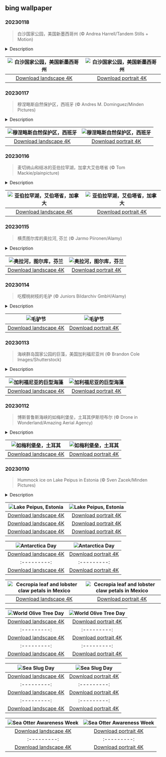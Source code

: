 ## bing wallpaper

### 20230118

> 白沙国家公园，美国新墨西哥州 (© Andrea Harrell/Tandem Stills + Motion)

<details>
<summary>Description</summary>

> 今天的照片是否让你感觉到一丝寒冷？其实这不是雪，而是地球上最大的石膏沙漠。这是位于新墨西哥州的白沙国家公园，在过去的1.2万年里，周围的山脉产生了约45亿吨雪白的石膏沙。这里最初于1933年1月18日被指定为白沙国家纪念地，然后在2019年正式成为白沙国家公园。如今，这座国家公园里生活着成千上万的物种，其中许多物种已经逐渐进化出了白色，以便更好融入环境。
> 
> 
> 
> 

</details>

| ![白沙国家公园，美国新墨西哥州](https://cn.bing.com/th?id=OHR.WhiteSands_ZH-CN6500188005_UHD.jpg&pid=hp&w=400&h=224&rs=1&c=4) | ![白沙国家公园，美国新墨西哥州](https://cn.bing.com/th?id=OHR.WhiteSands_ZH-CN6500188005_1080x1920.jpg&pid=hp&w=155&h=315&rs=1&c=4) |
|:---------:|:---------:|
| [Download landscape 4K](https://cn.bing.com/th?id=OHR.WhiteSands_ZH-CN6500188005_UHD.jpg) | [Download portrait 4K](https://cn.bing.com/th?id=OHR.WhiteSands_ZH-CN6500188005_1080x1920.jpg) |

### 20230117

> 穆涅略斯自然保护区，西班牙 (© Andres M. Dominguez/Minden Pictures)

<details>
<summary>Description</summary>

> 穆涅略斯自然保护区有西班牙保护最好的栎树森林之一。栎树也被称作普通橡树、欧洲橡木或英国橡树。除橡树外，这片面积13560英亩的保护区内还有无梗花栎。
> 
> 20世纪70年代起，穆涅略斯自然保护区便禁止伐木和打猎。如今，这里被联合国教科文组织列为生物圈保护区，进入其中的人数都被严格控制。保护区内设有游客中心，大多数游客最远也就能被允许走到这里。因此今天的这张照片，可以说非常珍贵。
> 
> 

</details>

| ![穆涅略斯自然保护区，西班牙](https://cn.bing.com/th?id=OHR.SessileOaks_ZH-CN6385464274_UHD.jpg&pid=hp&w=400&h=224&rs=1&c=4) | ![穆涅略斯自然保护区，西班牙](https://cn.bing.com/th?id=OHR.SessileOaks_ZH-CN6385464274_1080x1920.jpg&pid=hp&w=155&h=315&rs=1&c=4) |
|:---------:|:---------:|
| [Download landscape 4K](https://cn.bing.com/th?id=OHR.SessileOaks_ZH-CN6385464274_UHD.jpg) | [Download portrait 4K](https://cn.bing.com/th?id=OHR.SessileOaks_ZH-CN6385464274_1080x1920.jpg) |

### 20230116

> 麦切纳山和结冰的亚伯拉罕湖，加拿大艾伯塔省 (© Tom Mackie/plainpicture)

<details>
<summary>Description</summary>

> 冬天冰冻的亚伯拉罕湖虽然美丽，其下却暗藏杀机：湖底的沼气被困在冻结的湖面下，形成了这些清晰可见的小气泡。这些自然形成的美景令摄影师趋势若骛。
> 
> 
> 
> 

</details>

| ![亚伯拉罕湖，艾伯塔省，加拿大](https://cn.bing.com/th?id=OHR.FrozenBubblesAlberta_ZH-CN6154214678_UHD.jpg&pid=hp&w=400&h=224&rs=1&c=4) | ![亚伯拉罕湖，艾伯塔省，加拿大](https://cn.bing.com/th?id=OHR.FrozenBubblesAlberta_ZH-CN6154214678_1080x1920.jpg&pid=hp&w=155&h=315&rs=1&c=4) |
|:---------:|:---------:|
| [Download landscape 4K](https://cn.bing.com/th?id=OHR.FrozenBubblesAlberta_ZH-CN6154214678_UHD.jpg) | [Download portrait 4K](https://cn.bing.com/th?id=OHR.FrozenBubblesAlberta_ZH-CN6154214678_1080x1920.jpg) |

### 20230115

> 横贯图尔库的奥拉河, 芬兰 (© Jarmo Piironen/Alamy)

<details>
<summary>Description</summary>

> 图尔库大教堂矗立在奥拉河口附近的霜冻森林之上。这座大教堂最初是在13世纪晚期用木头建造的，并在14世纪和15世纪使用石头作为主要建筑材料进行了扩建。事实证明这是明智的选择，因为1827年的图尔库大火灾吞噬了这座城市的大部分地区，也对大教堂造成严重损坏。数年后，这座教堂再次迎来了重建。
> 
> 
> 
> 

</details>

| ![奥拉河，图尔库，芬兰](https://cn.bing.com/th?id=OHR.Turku_ZH-CN6008877545_UHD.jpg&pid=hp&w=400&h=224&rs=1&c=4) | ![奥拉河，图尔库，芬兰](https://cn.bing.com/th?id=OHR.Turku_ZH-CN6008877545_1080x1920.jpg&pid=hp&w=155&h=315&rs=1&c=4) |
|:---------:|:---------:|
| [Download landscape 4K](https://cn.bing.com/th?id=OHR.Turku_ZH-CN6008877545_UHD.jpg) | [Download portrait 4K](https://cn.bing.com/th?id=OHR.Turku_ZH-CN6008877545_1080x1920.jpg) |

### 20230114

> 吃樱桃树枝的毛驴 (© Juniors Bildarchiv GmbH/Alamy)

<details>
<summary>Description</summary>

> 照片里这头正在吃樱桃树叶的毛驴可能不知道：今天曾是它们的节日。不过，我们认为任何一天都是赞美驴子的好日子。驴子已经为人类背负重担超过7000年，所以让我们给它们一些关爱吧。如今，全世界有4000多万头驴仍在负重前行，仅仅中国就有1100万头。
> 
> 中世纪的基督徒把1月14日作为毛驴节，以此铭记毛驴在圣经故事当中的重要作用：约瑟夫带着圣母玛利亚及新生的小耶稣进入埃及时，玛利亚就是抱着小耶稣骑着驴。但这个节日到15世纪就不再流行了。
> 
> 

</details>

| ![毛驴节](https://cn.bing.com/th?id=OHR.DonkeyFeast_ZH-CN5880627132_UHD.jpg&pid=hp&w=400&h=224&rs=1&c=4) | ![毛驴节](https://cn.bing.com/th?id=OHR.DonkeyFeast_ZH-CN5880627132_1080x1920.jpg&pid=hp&w=155&h=315&rs=1&c=4) |
|:---------:|:---------:|
| [Download landscape 4K](https://cn.bing.com/th?id=OHR.DonkeyFeast_ZH-CN5880627132_UHD.jpg) | [Download portrait 4K](https://cn.bing.com/th?id=OHR.DonkeyFeast_ZH-CN5880627132_1080x1920.jpg) |

### 20230113

> 海峡群岛国家公园的巨藻，美国加利福尼亚州 (© Brandon Cole Images/Shutterstock)

<details>
<summary>Description</summary>

> 北美太平洋沿岸，高达100英尺的巨型海藻群为大量的鱼类、无脊椎动物和海洋哺乳动物提供了栖息地，就像今天照片里位于加利福尼亚海峡群岛的这片海藻一样。巨型海藻，准确地说是一种褐藻，是所有海藻中最大、生长最快的之一。它每天能生长两英尺！你在这张图片中看到像豆荚一样的气囊有助于海藻漂浮。正如亚马孙雨林的树木一样，海洋中的海藻群对海洋生物和海洋健康至关重要。
> 
> 
> 
> 

</details>

| ![加利福尼亚的巨型海藻](https://cn.bing.com/th?id=OHR.Pneumatocysts_ZH-CN5721988566_UHD.jpg&pid=hp&w=400&h=224&rs=1&c=4) | ![加利福尼亚的巨型海藻](https://cn.bing.com/th?id=OHR.Pneumatocysts_ZH-CN5721988566_1080x1920.jpg&pid=hp&w=155&h=315&rs=1&c=4) |
|:---------:|:---------:|
| [Download landscape 4K](https://cn.bing.com/th?id=OHR.Pneumatocysts_ZH-CN5721988566_UHD.jpg) | [Download portrait 4K](https://cn.bing.com/th?id=OHR.Pneumatocysts_ZH-CN5721988566_1080x1920.jpg) |

### 20230112

> 博斯普鲁斯海峡的如梅利堡垒，土耳其伊斯坦布尔 (© Drone in Wonderland/Amazing Aerial Agency)

<details>
<summary>Description</summary>

> 土耳其是一个温暖的地中海国家，偶尔也会下雪。而今天照片里伊斯坦布尔的冬日雪景，则让如梅利堡垒的轮廓更加清晰可见。梅利堡垒是15世纪由奥斯曼帝国苏丹建造的，目的是为了掌握博斯普鲁斯海峡的海上交通。博斯普鲁斯海峡连接马尔马拉海和黑海，将伊斯坦布尔分为“欧洲一侧”和“亚洲一侧”。如今，这座堡垒不再用于向船只开火，而是用作博物馆和音乐会场地。几百年来，尽管这里已经变了很多，但这里美丽的风景依然如旧。
> 
> 
> 
> 

</details>

| ![如梅利堡垒，土耳其](https://cn.bing.com/th?id=OHR.RumeliHisari_ZH-CN0185820275_UHD.jpg&pid=hp&w=400&h=224&rs=1&c=4) | ![如梅利堡垒，土耳其](https://cn.bing.com/th?id=OHR.RumeliHisari_ZH-CN0185820275_1080x1920.jpg&pid=hp&w=155&h=315&rs=1&c=4) |
|:---------:|:---------:|
| [Download landscape 4K](https://cn.bing.com/th?id=OHR.RumeliHisari_ZH-CN0185820275_UHD.jpg) | [Download portrait 4K](https://cn.bing.com/th?id=OHR.RumeliHisari_ZH-CN0185820275_1080x1920.jpg) |?id=OHR.Umschreibung_EN-US4693850900_UHD.jpg) | [Download portrait 4K](https://cn.bing.com/th?id=OHR.Umschreibung_EN-US4693850900_1080x1920.jpg) |

### 20230110

> Hummock ice on Lake Peipus in Estonia (© Sven Zacek/Minden Pictures)

<details>
<summary>Description</summary>

> Lake Peipus, the fifth-largest lake in Europe, dates back hundreds of millions of years to the Paleozoic Era and is known for its sand dunes, which can 'sing' when the wind blows just right. In the winter the frozen lake surface may feature ice hummocks, as seen in this image. The hummocks are caused by slow, uneven pressure in the ice pack.
> 
> 
> 
> 

</details>

| ![Lake Peipus, Estonia](https://cn.bing.com/th?id=OHR.HummockIce_EN-US4606231645_UHD.jpg&pid=hp&w=400&h=224&rs=1&c=4) | ![Lake Peipus, Estonia](https://cn.bing.com/th?id=OHR.HummockIce_EN-US4606231645_1080x1920.jpg&pid=hp&w=155&h=315&rs=1&c=4) |
|:---------:|:---------:|
| [Download landscape 4K](https://cn.bing.com/th?id=OHR.HummockIce_EN-US4606231645_UHD.jpg) | [Download portrait 4K](https://cn.bing.com/th?id=OHR.HummockIce_EN-US4606231645_1080x1920.jpg) |th?id=OHR.Breckenridge_EN-US4460042968_1080x1920.jpg) |g) ||:---------:|
| [Download landscape 4K](https://cn.bing.com/th?id=OHR.TreeGaleriesLafayette_EN-US9731347729_UHD.jpg) | [Download portrait 4K](https://cn.bing.com/th?id=OHR.TreeGaleriesLafayette_EN-US9731347729_1080x1920.jpg) |ng.com/th?id=OHR.PalaceBelvedere_EN-US5817237970_UHD.jpg) | [Download portrait 4K](https://cn.bing.com/th?id=OHR.PalaceBelvedere_EN-US5817237970_1080x1920.jpg) |HR.WinterberryBush_EN-US5722169778_UHD.jpg) | [Download portrait 4K](https://cn.bing.com/th?id=OHR.WinterberryBush_EN-US5722169778_1080x1920.jpg) |564943350_1080x1920.jpg) |
| [Download landscape 4K](https://cn.bing.com/th?id=OHR.BraidedRiverDelta_EN-US0693594934_UHD.jpg) | [Download portrait 4K](https://cn.bing.com/th?id=OHR.BraidedRiverDelta_EN-US0693594934_1080x1920.jpg) |lerated at an alarming rate due to global warming. The mile-thick ice sheet that covers Antarctica accounts for 70% of the planet's supply of fresh water. To put that in perspective, if it all melted, sea levels would rise by 200 feet. Without this land of ice, the world would look a lot different.
> 
> 

</details>

| ![Antarctica Day](https://cn.bing.com/th?id=OHR.AntarcticaDay_EN-US9921573438_UHD.jpg&pid=hp&w=400&h=224&rs=1&c=4) | ![Antarctica Day](https://cn.bing.com/th?id=OHR.AntarcticaDay_EN-US9921573438_1080x1920.jpg&pid=hp&w=155&h=315&rs=1&c=4) |
|:---------:|:---------:|
| [Download landscape 4K](https://cn.bing.com/th?id=OHR.AntarcticaDay_EN-US9921573438_UHD.jpg) | [Download portrait 4K](https://cn.bing.com/th?id=OHR.AntarcticaDay_EN-US9921573438_1080x1920.jpg) |_1080x1920.jpg) |85216_UHD.jpg) | [Download portrait 4K](https://cn.bing.com/th?id=OHR.HeronGiving_EN-US9774285216_1080x1920.jpg) |693219784_UHD.jpg&pid=hp&w=400&h=224&rs=1&c=4) | ![Red Planet Day](https://cn.bing.com/th?id=OHR.RedPlanetDay_EN-US9693219784_1080x1920.jpg&pid=hp&w=155&h=315&rs=1&c=4) |
|:---------:|:---------:|
| [Download landscape 4K](https://cn.bing.com/th?id=OHR.RedPlanetDay_EN-US9693219784_UHD.jpg) | [Download portrait 4K](https://cn.bing.com/th?id=OHR.RedPlanetDay_EN-US9693219784_1080x1920.jpg) |r claw is often cultivated as an ornamental plant for tropical gardens. Gardeners looking to attract birds love the Heliconia because its plentiful nectar draws hummingbirds to its downward-facing flowers. Those same flowers have special recognition in Bolivia as 'patujú,' the national flower, which appears on one of the country's flags.
> 
> 

</details>

| ![Cecropia leaf and lobster claw petals in Mexico](https://cn.bing.com/th?id=OHR.Cecropia_EN-US9602789937_UHD.jpg&pid=hp&w=400&h=224&rs=1&c=4) | ![Cecropia leaf and lobster claw petals in Mexico](https://cn.bing.com/th?id=OHR.Cecropia_EN-US9602789937_1080x1920.jpg&pid=hp&w=155&h=315&rs=1&c=4) |
|:---------:|:---------:|
| [Download landscape 4K](https://cn.bing.com/th?id=OHR.Cecropia_EN-US9602789937_UHD.jpg) | [Download portrait 4K](https://cn.bing.com/th?id=OHR.Cecropia_EN-US9602789937_1080x1920.jpg) |though olive trees do not grow very tall, usually no more than 30 feet, they live a very long time. One of the oldest known trees in the world, in Portugal, is believed to be 3,350 years old. Many live for millennia, their trunks growing thick and gnarled, and their branches bearing fruit century after century. As civilizations rise and fall around them, these hardy trees remain resilient and steadfast.
> 
> 

</details>

| ![World Olive Tree Day](https://cn.bing.com/th?id=OHR.OliveTreeDay_EN-US9460125670_UHD.jpg&pid=hp&w=400&h=224&rs=1&c=4) | ![World Olive Tree Day](https://cn.bing.com/th?id=OHR.OliveTreeDay_EN-US9460125670_1080x1920.jpg&pid=hp&w=155&h=315&rs=1&c=4) |
|:---------:|:---------:|
| [Download landscape 4K](https://cn.bing.com/th?id=OHR.OliveTreeDay_EN-US9460125670_UHD.jpg) | [Download portrait 4K](https://cn.bing.com/th?id=OHR.OliveTreeDay_EN-US9460125670_1080x1920.jpg) |pid=hp&w=155&h=315&rs=1&c=4) |
|:---------:|:---------:|
| [Download landscape 4K](https://cn.bing.com/th?id=OHR.MonksMound_EN-US9323884241_UHD.jpg) | [Download portrait 4K](https://cn.bing.com/th?id=OHR.MonksMound_EN-US9323884241_1080x1920.jpg) |](https://cn.bing.com/th?id=OHR.Calacas_EN-US6430903741_UHD.jpg) | [Download portrait 4K](https://cn.bing.com/th?id=OHR.Calacas_EN-US6430903741_1080x1920.jpg) |.com/th?id=OHR.SealRiver_EN-US6267835630_1080x1920.jpg&pid=hp&w=155&h=315&rs=1&c=4) |
|:---------:|:---------:|
| [Download landscape 4K](https://cn.bing.com/th?id=OHR.SealRiver_EN-US6267835630_UHD.jpg) | [Download portrait 4K](https://cn.bing.com/th?id=OHR.SealRiver_EN-US6267835630_1080x1920.jpg) |e a more fitting name. Someone call Terry.
> 
> 

</details>

| ![Sea Slug Day](https://cn.bing.com/th?id=OHR.SeaAngel_EN-US5531672696_UHD.jpg&pid=hp&w=400&h=224&rs=1&c=4) | ![Sea Slug Day](https://cn.bing.com/th?id=OHR.SeaAngel_EN-US5531672696_1080x1920.jpg&pid=hp&w=155&h=315&rs=1&c=4) |
|:---------:|:---------:|
| [Download landscape 4K](https://cn.bing.com/th?id=OHR.SeaAngel_EN-US5531672696_UHD.jpg) | [Download portrait 4K](https://cn.bing.com/th?id=OHR.SeaAngel_EN-US5531672696_1080x1920.jpg) |OHR.DarkSkyAcadia_EN-US6966527964_1080x1920.jpg) |.bing.com/th?id=OHR.GoldenJellyfish_EN-US6743816471_1080x1920.jpg&pid=hp&w=155&h=315&rs=1&c=4) |
|:---------:|:---------:|
| [Download landscape 4K](https://cn.bing.com/th?id=OHR.GoldenJellyfish_EN-US6743816471_UHD.jpg) | [Download portrait 4K](https://cn.bing.com/th?id=OHR.GoldenJellyfish_EN-US6743816471_1080x1920.jpg) |ng.com/th?id=OHR.LastDollarRoad_EN-US7923638318_UHD.jpg&pid=hp&w=400&h=224&rs=1&c=4) | ![First day of autumn](https://cn.bing.com/th?id=OHR.LastDollarRoad_EN-US7923638318_1080x1920.jpg&pid=hp&w=155&h=315&rs=1&c=4) |
|:---------:|:---------:|
| [Download landscape 4K](https://cn.bing.com/th?id=OHR.LastDollarRoad_EN-US7923638318_UHD.jpg) | [Download portrait 4K](https://cn.bing.com/th?id=OHR.LastDollarRoad_EN-US7923638318_1080x1920.jpg) |ppers who hunted otters to near extinction before they were protected by law. Although sea otter populations have rebounded, they are still considered endangered. Otters live along the Pacific Coast of North America, from California up to Alaska. Although they can walk on land, they almost never find the need or desire to, even when it's nap time. When they're ready for a snooze, they'll raft up, wrap themselves in a strand of kelp to keep them from drifting away, and recline on the world's biggest waterbed.

</details>

| ![Sea Otter Awareness Week](https://cn.bing.com/th?id=OHR.SitkaOtters_EN-US7714053956_UHD.jpg&pid=hp&w=400&h=224&rs=1&c=4) | ![Sea Otter Awareness Week](https://cn.bing.com/th?id=OHR.SitkaOtters_EN-US7714053956_1080x1920.jpg&pid=hp&w=155&h=315&rs=1&c=4) |
|:---------:|:---------:|
| [Download landscape 4K](https://cn.bing.com/th?id=OHR.SitkaOtters_EN-US7714053956_UHD.jpg) | [Download portrait 4K](https://cn.bing.com/th?id=OHR.SitkaOtters_EN-US7714053956_1080x1920.jpg) |oo_EN-US7569665443_UHD.jpg&pid=hp&w=400&h=224&rs=1&c=4) | ![World Bamboo Day](https://cn.bing.com/th?id=OHR.ArashiyamaBamboo_EN-US7569665443_1080x1920.jpg&pid=hp&w=155&h=315&rs=1&c=4) |
|:---------:|:---------:|
| [Download landscape 4K](https://cn.bing.com/th?id=OHR.ArashiyamaBamboo_EN-US7569665443_UHD.jpg) | [Download portrait 4K](https://cn.bing.com/th?id=OHR.ArashiyamaBamboo_EN-US7569665443_1080x1920.jpg) |